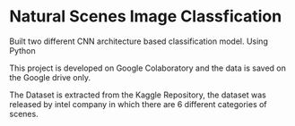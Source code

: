# Natural Scenes Image Classfication 

Built two different CNN architecture based classification model. Using Python

This project is developed on Google Colaboratory and the data is saved on the Google drive only.

The Dataset is extracted from the Kaggle Repository, the dataset was released by intel company in which there are 6 different categories of scenes.
